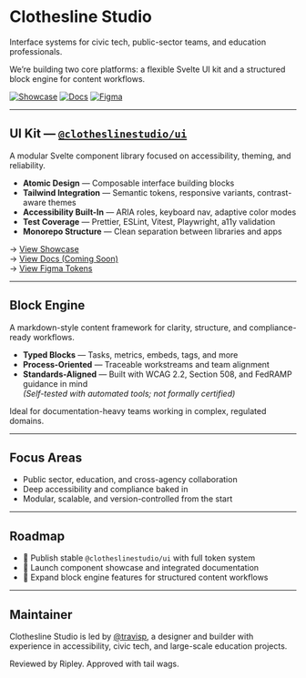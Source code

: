# Clothesline Studio

Interface systems for civic tech, public-sector teams, and education professionals.

We’re building two core platforms: a flexible Svelte UI kit and a structured block engine for content workflows.

[![Showcase](https://img.shields.io/badge/Live-Showcase-blue)](https://clothesline-ui.vercel.app)
[![Docs](https://img.shields.io/badge/Docs-Available-green)](https://clothesline-ui.vercel.app/docs)
[![Figma](https://img.shields.io/badge/Figma-UI%20System-red)](https://figma.com/file/YOUR_LINK_HERE)

---

## UI Kit — [`@clotheslinestudio/ui`](https://github.com/ClotheslineStudio/clothesline-ui)

A modular Svelte component library focused on accessibility, theming, and reliability.

- **Atomic Design** — Composable interface building blocks
- **Tailwind Integration** — Semantic tokens, responsive variants, contrast-aware themes
- **Accessibility Built-In** — ARIA roles, keyboard nav, adaptive color modes
- **Test Coverage** — Prettier, ESLint, Vitest, Playwright, a11y validation
- **Monorepo Structure** — Clean separation between libraries and apps

→ [View Showcase](https://clothesline-ui-showcase.vercel.app)  
→ [View Docs (Coming Soon)](https://github.com/ClotheslineStudio/clothesline-ui/wiki)  
→ [View Figma Tokens](https://www.figma.com/file/your-file-here)

---

## Block Engine

A markdown-style content framework for clarity, structure, and compliance-ready workflows.

- **Typed Blocks** — Tasks, metrics, embeds, tags, and more
- **Process-Oriented** — Traceable workstreams and team alignment
- **Standards-Aligned** — Built with WCAG 2.2, Section 508, and FedRAMP guidance in mind  
  _(Self-tested with automated tools; not formally certified)_

Ideal for documentation-heavy teams working in complex, regulated domains.

---

## Focus Areas

- Public sector, education, and cross-agency collaboration
- Deep accessibility and compliance baked in
- Modular, scalable, and version-controlled from the start

---

## Roadmap

- 🚀 Publish stable `@clotheslinestudio/ui` with full token system
- 🧪 Launch component showcase and integrated documentation
- 🔧 Expand block engine features for structured content workflows

---

## Maintainer

Clothesline Studio is led by [@travisp](https://github.com/travispeterson21), a designer and builder with experience in accessibility, civic tech, and large-scale education projects.

Reviewed by Ripley. Approved with tail wags.


